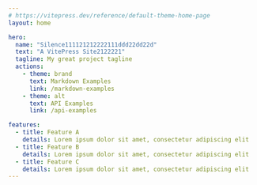 ```yaml
---
# https://vitepress.dev/reference/default-theme-home-page
layout: home

hero:
  name: "Silence111121212222111ddd22dd22d"
  text: "A VitePress Site2122221"
  tagline: My great project tagline
  actions:
    - theme: brand
      text: Markdown Examples
      link: /markdown-examples
    - theme: alt
      text: API Examples
      link: /api-examples

features:
  - title: Feature A
    details: Lorem ipsum dolor sit amet, consectetur adipiscing elit
  - title: Feature B
    details: Lorem ipsum dolor sit amet, consectetur adipiscing elit
  - title: Feature C
    details: Lorem ipsum dolor sit amet, consectetur adipiscing elit
---
```


